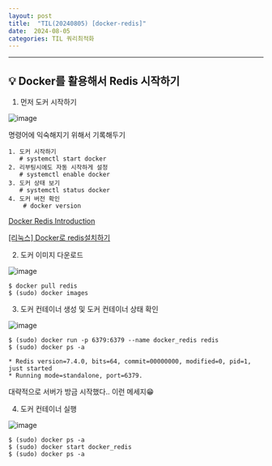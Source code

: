 ```yaml
---
layout: post
title:  "TIL(20240805) [docker-redis]"
date:  2024-08-05
categories: TIL 쿼리최적화
---
```


----------------------------------------------------------------------------

## 💡 Docker를 활용해서 Redis 시작하기

1. 먼저 도커 시작하기

![image](https://github.com/user-attachments/assets/240e554b-0dab-4b0c-8feb-d4247690890f)


명령어에 익숙해지기 위해서 기록해두기

```
1. 도커 시작하기
   # systemctl start docker 
2. 리부팅시에도 자동 시작하게 설정
   # systemctl enable docker
3. 도커 상태 보기
   # systemctl status docker
4. 도커 버전 확인 
    # docker version
```

[Docker Redis Introduction](http://redisgate.kr/redis/education/docker_intro.php)

[[리눅스] Docker로 redis설치하기](https://velog.io/@junminlover/%EB%A6%AC%EB%88%85%EC%8A%A4-Docker%EB%A1%9C-redis%EC%84%A4%EC%B9%98%ED%95%98%EA%B8%B0)



2. 도커 이미지 다운로드

![image](https://github.com/user-attachments/assets/fa7a9fbc-560f-454d-94b5-587de89a7a24)

```
$ docker pull redis
$ (sudo) docker images
```

3. 도커 컨테이너 생성 및 도커 컨테이너 상태 확인

![image](https://github.com/user-attachments/assets/f60d887c-d33a-4ce6-9b8e-2b47e28a45ae)


```
$ (sudo) docker run -p 6379:6379 --name docker_redis redis
$ (sudo) docker ps -a
```

```
* Redis version=7.4.0, bits=64, commit=00000000, modified=0, pid=1, just started
* Running mode=standalone, port=6379.
```

대략적으로 서버가 방금 시작했다.. 이런 메세지😁

4. 도커 컨테이너 실행

![image](https://github.com/user-attachments/assets/936e876f-13bd-44f7-974b-04ca31585b8f)

```
$ (sudo) docker ps -a
$ (sudo) docker start docker_redis
$ (sudo) docker ps -a
```

